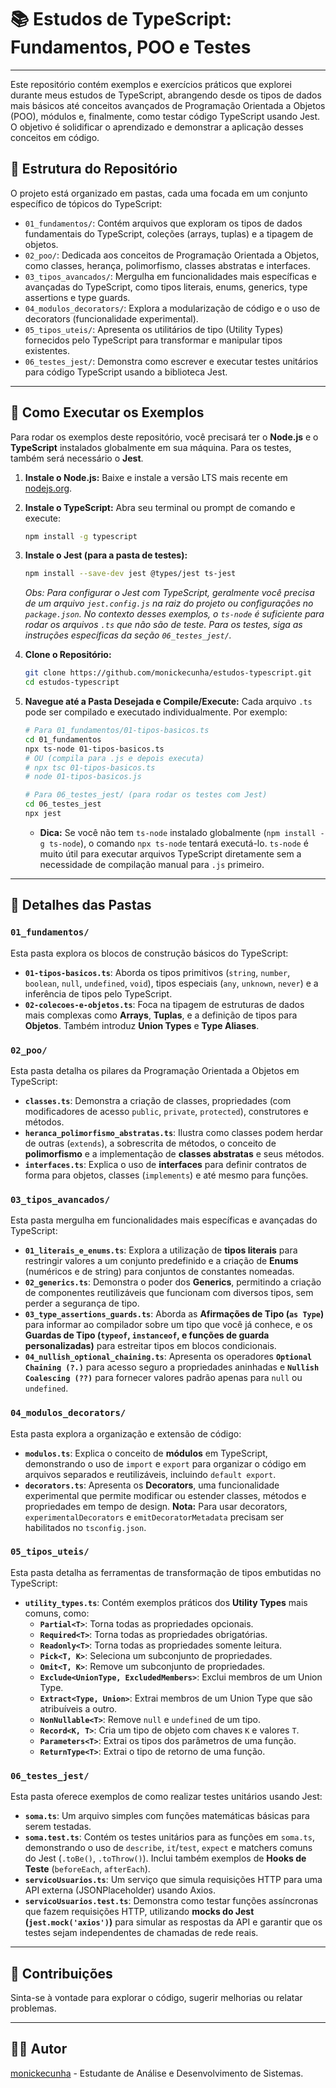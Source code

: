 # 📚 Estudos de TypeScript: Fundamentos, POO e Testes

---

Este repositório contém exemplos e exercícios práticos que explorei durante meus estudos de TypeScript, abrangendo desde os tipos de dados mais básicos até conceitos avançados de Programação Orientada a Objetos (POO), módulos e, finalmente, como testar código TypeScript usando Jest. O objetivo é solidificar o aprendizado e demonstrar a aplicação desses conceitos em código.

## 📁 Estrutura do Repositório

O projeto está organizado em pastas, cada uma focada em um conjunto específico de tópicos do TypeScript:

* `01_fundamentos/`: Contém arquivos que exploram os tipos de dados fundamentais do TypeScript, coleções (arrays, tuplas) e a tipagem de objetos.
* `02_poo/`: Dedicada aos conceitos de Programação Orientada a Objetos, como classes, herança, polimorfismo, classes abstratas e interfaces.
* `03_tipos_avancados/`: Mergulha em funcionalidades mais específicas e avançadas do TypeScript, como tipos literais, enums, generics, type assertions e type guards.
* `04_modulos_decorators/`: Explora a modularização de código e o uso de decorators (funcionalidade experimental).
* `05_tipos_uteis/`: Apresenta os utilitários de tipo (Utility Types) fornecidos pelo TypeScript para transformar e manipular tipos existentes.
* `06_testes_jest/`: Demonstra como escrever e executar testes unitários para código TypeScript usando a biblioteca Jest.

---

## 🚀 Como Executar os Exemplos

Para rodar os exemplos deste repositório, você precisará ter o **Node.js** e o **TypeScript** instalados globalmente em sua máquina. Para os testes, também será necessário o **Jest**.

1.  **Instale o Node.js:** Baixe e instale a versão LTS mais recente em [nodejs.org](https://nodejs.org/).
2.  **Instale o TypeScript:** Abra seu terminal ou prompt de comando e execute:
    ```bash
    npm install -g typescript
    ```
3.  **Instale o Jest (para a pasta de testes):**
    ```bash
    npm install --save-dev jest @types/jest ts-jest
    ```
    *Obs: Para configurar o Jest com TypeScript, geralmente você precisa de um arquivo `jest.config.js` na raiz do projeto ou configurações no `package.json`. No contexto desses exemplos, o `ts-node` é suficiente para rodar os arquivos `.ts` que não são de teste. Para os testes, siga as instruções específicas da seção `06_testes_jest/`.*

4.  **Clone o Repositório:**
    ```bash
    git clone https://github.com/monickecunha/estudos-typescript.git
    cd estudos-typescript
    ```

5.  **Navegue até a Pasta Desejada e Compile/Execute:**
    Cada arquivo `.ts` pode ser compilado e executado individualmente. Por exemplo:

    ```bash
    # Para 01_fundamentos/01-tipos-basicos.ts
    cd 01_fundamentos
    npx ts-node 01-tipos-basicos.ts
    # OU (compila para .js e depois executa)
    # npx tsc 01-tipos-basicos.ts
    # node 01-tipos-basicos.js

    # Para 06_testes_jest/ (para rodar os testes com Jest)
    cd 06_testes_jest
    npx jest
    ```
    * **Dica:** Se você não tem `ts-node` instalado globalmente (`npm install -g ts-node`), o comando `npx ts-node` tentará executá-lo. `ts-node` é muito útil para executar arquivos TypeScript diretamente sem a necessidade de compilação manual para `.js` primeiro.

---

## 📝 Detalhes das Pastas

### `01_fundamentos/`

Esta pasta explora os blocos de construção básicos do TypeScript:

* **`01-tipos-basicos.ts`**: Aborda os tipos primitivos (`string`, `number`, `boolean`, `null`, `undefined`, `void`), tipos especiais (`any`, `unknown`, `never`) e a inferência de tipos pelo TypeScript.
* **`02-colecoes-e-objetos.ts`**: Foca na tipagem de estruturas de dados mais complexas como **Arrays**, **Tuplas**, e a definição de tipos para **Objetos**. Também introduz **Union Types** e **Type Aliases**.

### `02_poo/`

Esta pasta detalha os pilares da Programação Orientada a Objetos em TypeScript:

* **`classes.ts`**: Demonstra a criação de classes, propriedades (com modificadores de acesso `public`, `private`, `protected`), construtores e métodos.
* **`heranca_polimorfismo_abstratas.ts`**: Ilustra como classes podem herdar de outras (`extends`), a sobrescrita de métodos, o conceito de **polimorfismo** e a implementação de **classes abstratas** e seus métodos.
* **`interfaces.ts`**: Explica o uso de **interfaces** para definir contratos de forma para objetos, classes (`implements`) e até mesmo para funções.

### `03_tipos_avancados/`

Esta pasta mergulha em funcionalidades mais específicas e avançadas do TypeScript:

* **`01_literais_e_enums.ts`**: Explora a utilização de **tipos literais** para restringir valores a um conjunto predefinido e a criação de **Enums** (numéricos e de string) para conjuntos de constantes nomeadas.
* **`02_generics.ts`**: Demonstra o poder dos **Generics**, permitindo a criação de componentes reutilizáveis que funcionam com diversos tipos, sem perder a segurança de tipo.
* **`03_type_assertions_guards.ts`**: Aborda as **Afirmações de Tipo (`as Type`)** para informar ao compilador sobre um tipo que você já conhece, e os **Guardas de Tipo (`typeof`, `instanceof`, e funções de guarda personalizadas)** para estreitar tipos em blocos condicionais.
* **`04_nullish_optional_chaining.ts`**: Apresenta os operadores **`Optional Chaining (?.)`** para acesso seguro a propriedades aninhadas e **`Nullish Coalescing (??)`** para fornecer valores padrão apenas para `null` ou `undefined`.

### `04_modulos_decorators/`

Esta pasta explora a organização e extensão de código:

* **`modulos.ts`**: Explica o conceito de **módulos** em TypeScript, demonstrando o uso de `import` e `export` para organizar o código em arquivos separados e reutilizáveis, incluindo `default export`.
* **`decorators.ts`**: Apresenta os **Decorators**, uma funcionalidade experimental que permite modificar ou estender classes, métodos e propriedades em tempo de design. **Nota:** Para usar decorators, `experimentalDecorators` e `emitDecoratorMetadata` precisam ser habilitados no `tsconfig.json`.

### `05_tipos_uteis/`

Esta pasta detalha as ferramentas de transformação de tipos embutidas no TypeScript:

* **`utility_types.ts`**: Contém exemplos práticos dos **Utility Types** mais comuns, como:
    * **`Partial<T>`**: Torna todas as propriedades opcionais.
    * **`Required<T>`**: Torna todas as propriedades obrigatórias.
    * **`Readonly<T>`**: Torna todas as propriedades somente leitura.
    * **`Pick<T, K>`**: Seleciona um subconjunto de propriedades.
    * **`Omit<T, K>`**: Remove um subconjunto de propriedades.
    * **`Exclude<UnionType, ExcludedMembers>`**: Exclui membros de um Union Type.
    * **`Extract<Type, Union>`**: Extrai membros de um Union Type que são atribuíveis a outro.
    * **`NonNullable<T>`**: Remove `null` e `undefined` de um tipo.
    * **`Record<K, T>`**: Cria um tipo de objeto com chaves `K` e valores `T`.
    * **`Parameters<T>`**: Extrai os tipos dos parâmetros de uma função.
    * **`ReturnType<T>`**: Extrai o tipo de retorno de uma função.

### `06_testes_jest/`

Esta pasta oferece exemplos de como realizar testes unitários usando Jest:

* **`soma.ts`**: Um arquivo simples com funções matemáticas básicas para serem testadas.
* **`soma.test.ts`**: Contém os testes unitários para as funções em `soma.ts`, demonstrando o uso de `describe`, `it`/`test`, `expect` e matchers comuns do Jest (`.toBe()`, `.toThrow()`). Inclui também exemplos de **Hooks de Teste** (`beforeEach`, `afterEach`).
* **`servicoUsuarios.ts`**: Um serviço que simula requisições HTTP para uma API externa (JSONPlaceholder) usando Axios.
* **`servicoUsuarios.test.ts`**: Demonstra como testar funções assíncronas que fazem requisições HTTP, utilizando **mocks do Jest (`jest.mock('axios')`)** para simular as respostas da API e garantir que os testes sejam independentes de chamadas de rede reais.

---

## 🤝 Contribuições

Sinta-se à vontade para explorar o código, sugerir melhorias ou relatar problemas.

---

## 👨‍💻 Autor

[monickecunha](https://github.com/monickecunha/estudos-typescript) - Estudante de Análise e Desenvolvimento de Sistemas.
